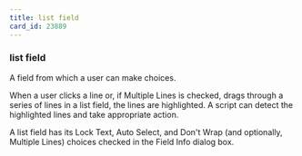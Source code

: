 ```yaml
---
title: list field
card_id: 23889
---
```


### list field

A field from which a user can make choices.

When a user clicks a line or, if Multiple Lines is checked, drags through a series of lines in a list field, the lines are highlighted. A script can detect the highlighted lines and take appropriate action.

A list field has its Lock Text, Auto Select, and Don't Wrap (and optionally, Multiple Lines) choices checked in the Field Info dialog box.